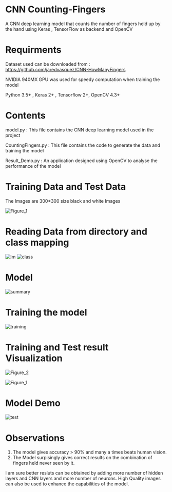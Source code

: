 # CNN Counting-Fingers
A CNN deep learning model that counts the number of fingers held up by the hand using Keras , TensorFlow as backend and OpenCV

# Requirments

Dataset used can be downloaded from : https://github.com/jaredvasquez/CNN-HowManyFingers

NVIDIA 940MX GPU was used for speedy computation when training the model 

Python 3.5+ , Keras 2+ , Tensorflow 2+, OpenCV 4.3+

# Contents
model.py : This file contains the CNN deep learning model used in the project

CountingFingers.py : This file contains the code to generate the data and training the model

Result_Demo.py : An application designed using OpenCV to analyse the performance of the model

# Training Data and Test Data

The Images are 300\*300 size black and white Images

![Figure_1](https://user-images.githubusercontent.com/41421032/90111452-4f9b3680-dd6c-11ea-96f5-4de070e51836.png)

# Reading Data from directory and class mapping
![im](https://user-images.githubusercontent.com/41421032/90111292-0f3bb880-dd6c-11ea-8dc4-fb6882ff1ac7.PNG)
![class](https://user-images.githubusercontent.com/41421032/90111921-f2ec4b80-dd6c-11ea-910a-eadd655fbdb9.PNG)

# Model 

![summary](https://user-images.githubusercontent.com/41421032/90113943-a8b89980-dd6f-11ea-8706-4f28d6597fae.PNG)

# Training the model

![training](https://user-images.githubusercontent.com/41421032/90111612-85d8b600-dd6c-11ea-88e7-e9efc3e638d4.PNG)

# Training and Test result Visualization 

![Figure_2](https://user-images.githubusercontent.com/41421032/90111757-ba4c7200-dd6c-11ea-9146-b8a348850b4c.png)

![Figure_1](https://user-images.githubusercontent.com/41421032/90111770-bcaecc00-dd6c-11ea-8151-0a23ee0a8fbb.png)

# Model Demo
![test](https://user-images.githubusercontent.com/41421032/90112010-131c0a80-dd6d-11ea-8918-3b3ba95dfcd7.png)

# Observations
1. The model gives accuracy > 90% and many a times beats human vision.
2. The Model surpisingly gives correct results on the combination of fingers held never seen by it.

I am sure better resluts can be obtained by adding more number of hidden layers and CNN layers and more number of neurons.
High Quality images can  also be used to enhance the capabilities of the model.
